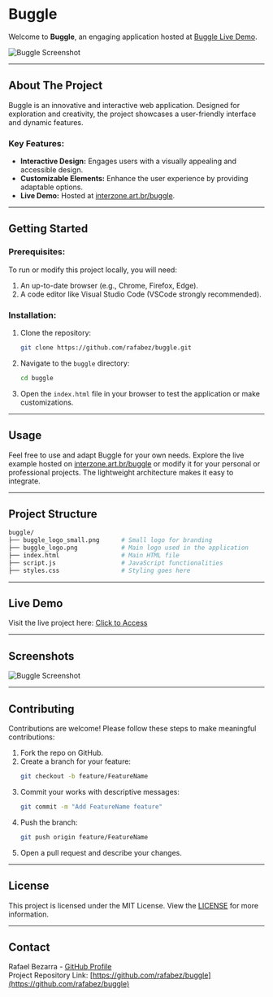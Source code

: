 # Buggle

Welcome to **Buggle**, an engaging application hosted at [Buggle Live Demo](https://interzone.art.br/buggle/).

![Buggle Screenshot](https://www.interzone.art.br/buggle/buggle_screenshot.png)

---

## About The Project

Buggle is an innovative and interactive web application. Designed for exploration and creativity, the project showcases a user-friendly interface and dynamic features.

### Key Features:

- **Interactive Design:** Engages users with a visually appealing and accessible design.
- **Customizable Elements:** Enhance the user experience by providing adaptable options.
- **Live Demo:** Hosted at [interzone.art.br/buggle](https://interzone.art.br/buggle/).

---

## Getting Started

### Prerequisites:

To run or modify this project locally, you will need:

1. An up-to-date browser (e.g., Chrome, Firefox, Edge).
2. A code editor like Visual Studio Code (VSCode strongly recommended).

### Installation:

1. Clone the repository:
   ```bash
   git clone https://github.com/rafabez/buggle.git
   ```
2. Navigate to the `buggle` directory:
   ```bash
   cd buggle
   ```
3. Open the `index.html` file in your browser to test the application or make customizations.

---

## Usage

Feel free to use and adapt Buggle for your own needs. Explore the live example hosted on [interzone.art.br/buggle](https://interzone.art.br/buggle) or modify it for your personal or professional projects. The lightweight architecture makes it easy to integrate.

---

## Project Structure

```bash
buggle/
├── buggle_logo_small.png      # Small logo for branding
├── buggle_logo.png            # Main logo used in the application
├── index.html                 # Main HTML file
├── script.js                  # JavaScript functionalities
├── styles.css                 # Styling goes here
```

---

## Live Demo

Visit the live project here: [Click to Access](https://interzone.art.br/buggle/)

---

## Screenshots

![Buggle Screenshot](https://www.interzone.art.br/buggle/buggle_screenshot.png)

---

## Contributing

Contributions are welcome! Please follow these steps to make meaningful contributions:

1. Fork the repo on GitHub.
2. Create a branch for your feature:
   ```bash
   git checkout -b feature/FeatureName
   ```
3. Commit your works with descriptive messages:
   ```bash
   git commit -m "Add FeatureName feature"
   ```
4. Push the branch:
   ```bash
   git push origin feature/FeatureName
   ```
5. Open a pull request and describe your changes.

---

## License

This project is licensed under the MIT License. View the [LICENSE](https://opensource.org/licenses/MIT) for more information.

---

## Contact

Rafael Bezarra - [GitHub Profile](https://github.com/rafabez)  
Project Repository Link: [https://github.com/rafabez/buggle](https://github.com/rafabez/buggle)
